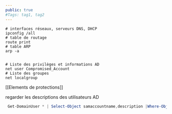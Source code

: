 ```yaml
---
public: true 
#Tags: tag1, tag2
---
```


```shell
# interfaces réseaux, serveurs DNS, DHCP
ipconfig /all
# table de routage
route print
# table ARP
arp -a


# Liste des privilèges et informations AD
net user Compromised_Account
# Liste des groupes
net localgroup
```

[[Elements de protections]]

regarder les descriptions des utilisateurs AD

```powershell
 Get-DomainUser * | Select-Object samaccountname,description |Where-Object {$_.Description -ne $null}
```

```
